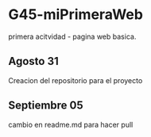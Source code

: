 # G45-miPrimeraWeb
primera acitvidad - pagina web basica.

## Agosto 31
Creacion del repositorio para el proyecto

## Septiembre 05
cambio en readme.md para hacer pull 
